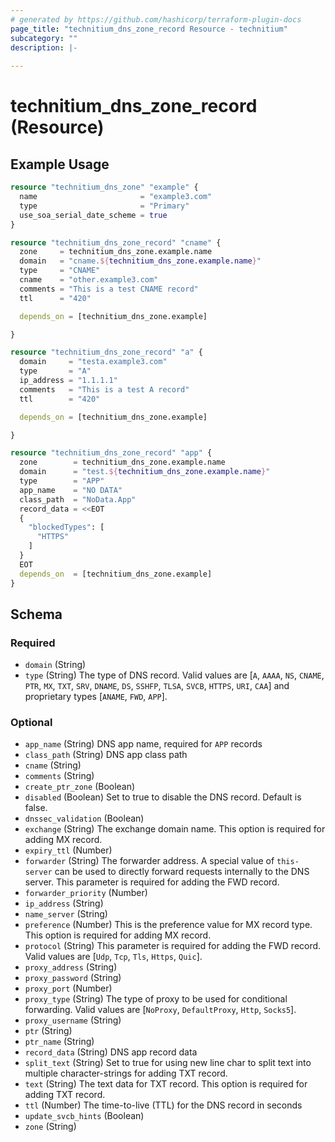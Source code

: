 ```yaml
---
# generated by https://github.com/hashicorp/terraform-plugin-docs
page_title: "technitium_dns_zone_record Resource - technitium"
subcategory: ""
description: |-
  
---
```


# technitium_dns_zone_record (Resource)



## Example Usage

```terraform
resource "technitium_dns_zone" "example" {
  name                       = "example3.com"
  type                       = "Primary"
  use_soa_serial_date_scheme = true
}

resource "technitium_dns_zone_record" "cname" {
  zone     = technitium_dns_zone.example.name
  domain   = "cname.${technitium_dns_zone.example.name}"
  type     = "CNAME"
  cname    = "other.example3.com"
  comments = "This is a test CNAME record"
  ttl      = "420"

  depends_on = [technitium_dns_zone.example]

}

resource "technitium_dns_zone_record" "a" {
  domain     = "testa.example3.com"
  type       = "A"
  ip_address = "1.1.1.1"
  comments   = "This is a test A record"
  ttl        = "420"

  depends_on = [technitium_dns_zone.example]

}

resource "technitium_dns_zone_record" "app" {
  zone        = technitium_dns_zone.example.name
  domain      = "test.${technitium_dns_zone.example.name}"
  type        = "APP"
  app_name    = "NO DATA"
  class_path  = "NoData.App"
  record_data = <<EOT
  {
    "blockedTypes": [
      "HTTPS"
    ]
  }
  EOT
  depends_on  = [technitium_dns_zone.example]
}
```

<!-- schema generated by tfplugindocs -->
## Schema

### Required

- `domain` (String)
- `type` (String) The type of DNS record. Valid values are [`A`, `AAAA`, `NS`, `CNAME`, `PTR`, `MX`, `TXT`, `SRV`, `DNAME`, `DS`, `SSHFP`, `TLSA`, `SVCB`, `HTTPS`, `URI`, `CAA`] and proprietary types [`ANAME`, `FWD`, `APP`].

### Optional

- `app_name` (String) DNS app name, required for `APP` records
- `class_path` (String) DNS app class path
- `cname` (String)
- `comments` (String)
- `create_ptr_zone` (Boolean)
- `disabled` (Boolean) Set to true to disable the DNS record. Default is false.
- `dnssec_validation` (Boolean)
- `exchange` (String) The exchange domain name. This option is required for adding MX record.
- `expiry_ttl` (Number)
- `forwarder` (String) The forwarder address. A special value of `this-server` can be used to directly forward requests internally to the DNS server. This parameter is required for adding the FWD record.
- `forwarder_priority` (Number)
- `ip_address` (String)
- `name_server` (String)
- `preference` (Number) This is the preference value for MX record type. This option is required for adding MX record.
- `protocol` (String) This parameter is required for adding the FWD record. Valid values are [`Udp`, `Tcp`, `Tls`, `Https`, `Quic`].
- `proxy_address` (String)
- `proxy_password` (String)
- `proxy_port` (Number)
- `proxy_type` (String) The type of proxy to be used for conditional forwarding. Valid values are [`NoProxy`, `DefaultProxy`, `Http`, `Socks5`].
- `proxy_username` (String)
- `ptr` (String)
- `ptr_name` (String)
- `record_data` (String) DNS app record data
- `split_text` (String) Set to true for using new line char to split text into multiple character-strings for adding TXT record.
- `text` (String) The text data for TXT record. This option is required for adding TXT record.
- `ttl` (Number) The time-to-live (TTL) for the DNS record in seconds
- `update_svcb_hints` (Boolean)
- `zone` (String)
